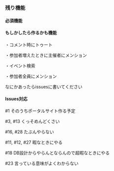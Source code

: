 
### 残り機能

#### 必須機能


#### もしかしたら作るかも機能

・コメント時にトゥート

・参加者増えたときに主催者にメンション

・イベント検索

・参加者全員にメンション


なにかあったらissuesに書いてください

#### Issues対応

#1 そのうちポータルサイト作る予定

#3, #13 くっそめんどくさい

#16, #28 たぶんやらない

#11, #12, #27 暇なときにやる

#18 DB設計からやらんとならんので超暇なときにやる

#23 言っている意味がよくわからない
